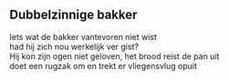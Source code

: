---
---

## Dubbelzinnige bakker

Iets wat de bakker vantevoren niet wist \
had hij zich nou werkelijk ver gist?  \
Hij kon zijn ogen niet geloven, het brood reist de pan uit \
doet een rugzak om en trekt er vliegensvlug opuit
